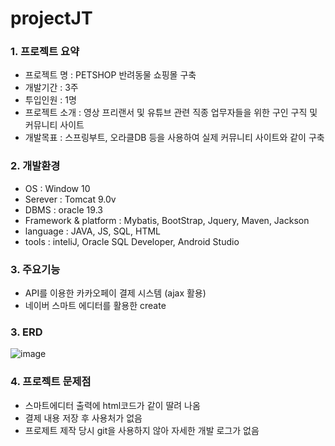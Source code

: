 # projectJT


### 1. 프로젝트 요약
 
- 프로젝트 명 : PETSHOP 반려동물 쇼핑몰 구축
- 개발기간 : 3주
- 투입인원 : 1명
- 프로젝트 소개 : 영상 프리랜서 및 유튜브 관련 직종 업무자들을 위한 구인 구직 및 커뮤니티 사이트
- 개발목표 : 스프링부트, 오라클DB 등을 사용하여 실제 커뮤니티 사이트와 같이 구축

### 2. 개발환경  
- OS : Window 10  
- Serever : Tomcat 9.0v  
- DBMS : oracle 19.3  
- Framework & platform : Mybatis, BootStrap, Jquery, Maven, Jackson   
- language : JAVA, JS, SQL, HTML  
- tools : inteliJ, Oracle SQL Developer, Android Studio  

### 3. 주요기능
- API를 이용한 카카오페이 결제 시스템 (ajax 활용)
- 네이버 스마트 에디터를 활용한 create

### 3. ERD
![image](https://github.com/sinsincoccr/projectJT/assets/145324925/596b1846-34c3-4557-8769-7a41eeb7b49d)

### 4. 프로젝트 문제점
- 스마트에디터 출력에 html코드가 같이 딸려 나옴
- 결제 내용 저장 후 사용처가 없음
- 프로제트 제작 당시 git을 사용하지 않아 자세한 개발 로그가 없음

